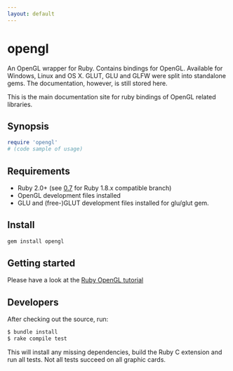 ```yaml
---
layout: default
---
```


<h1 class='logo'>opengl</h1>

An OpenGL wrapper for Ruby. Contains bindings for OpenGL.
Available for Windows, Linux and OS X. GLUT, GLU and GLFW were split
into standalone gems. The documentation, however, is still stored here.

This is the main documentation site for ruby bindings of OpenGL related
libraries.

## Synopsis

```ruby
require 'opengl'
# (code sample of usage)
```

## Requirements

* Ruby 2.0+ (see [0.7](https://github.com/larskanis/opengl/tree/0.7) for Ruby 1.8.x compatible branch)
* OpenGL development files installed
* GLU and (free-)GLUT development files installed for glu/glut gem.

## Install

```sh
gem install opengl
```

## Getting started
Please have a look at the [Ruby OpenGL tutorial](tutorial.html)

## Developers

After checking out the source, run:

```sh
$ bundle install
$ rake compile test
```

This will install any missing dependencies, build the Ruby C extension and run all tests.
Not all tests succeed on all graphic cards.
